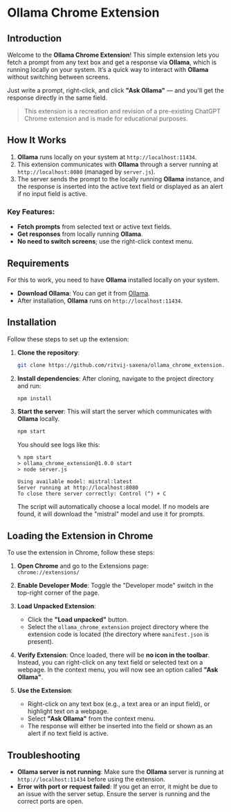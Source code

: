 # Ollama Chrome Extension

## Introduction

Welcome to the **Ollama Chrome Extension**! This simple extension lets you fetch a prompt from any text box and get a response via **Ollama**, which is running locally on your system. It’s a quick way to interact with **Ollama** without switching between screens.

Just write a prompt, right-click, and click **"Ask Ollama"** — and you'll get the response directly in the same field.

> This extension is a recreation and revision of a pre-existing ChatGPT Chrome extension and is made for educational purposes.

## How It Works

1. **Ollama** runs locally on your system at `http://localhost:11434`.
2. This extension communicates with **Ollama** through a server running at `http://localhost:8080` (managed by `server.js`).
3. The server sends the prompt to the locally running **Ollama** instance, and the response is inserted into the active text field or displayed as an alert if no input field is active.

### Key Features:

- **Fetch prompts** from selected text or active text fields.
- **Get responses** from locally running **Ollama**.
- **No need to switch screens**; use the right-click context menu.

## Requirements

For this to work, you need to have **Ollama** installed locally on your system.

- **Download Ollama**: You can get it from [Ollama](https://ollama.com/).
- After installation, **Ollama** runs on `http://localhost:11434`.

## Installation

Follow these steps to set up the extension:

1. **Clone the repository**:

   ```bash
   git clone https://github.com/ritvij-saxena/ollama_chrome_extension.git
   ```

2. **Install dependencies**:
   After cloning, navigate to the project directory and run:

   ```bash
   npm install
   ```

3. **Start the server**:
   This will start the server which communicates with **Ollama** locally.

   ```bash
   npm start
   ```

   You should see logs like this:

   ```
   % npm start
   > ollama_chrome_extension@1.0.0 start
   > node server.js

   Using available model: mistral:latest
   Server running at http://localhost:8080
   To close there server correctly: Control (^) + C
   ```

   The script will automatically choose a local model. If no models are found, it will download the "mistral" model and use it for prompts.

## Loading the Extension in Chrome

To use the extension in Chrome, follow these steps:

1. **Open Chrome** and go to the Extensions page:  
   `chrome://extensions/`

2. **Enable Developer Mode**:
   Toggle the "Developer mode" switch in the top-right corner of the page.

3. **Load Unpacked Extension**:

   - Click the **"Load unpacked"** button.
   - Select the `ollama_chrome_extension` project directory where the extension code is located (the directory where `manifest.json` is present).

4. **Verify Extension**:
   Once loaded, there will be **no icon in the toolbar**. Instead, you can right-click on any text field or selected text on a webpage. In the context menu, you will now see an option called **"Ask Ollama"**.

5. **Use the Extension**:
   - Right-click on any text box (e.g., a text area or an input field), or highlight text on a webpage.
   - Select **"Ask Ollama"** from the context menu.
   - The response will either be inserted into the field or shown as an alert if no text field is active.

## Troubleshooting

- **Ollama server is not running**: Make sure the **Ollama** server is running at `http://localhost:11434` before using the extension.
- **Error with port or request failed**: If you get an error, it might be due to an issue with the server setup. Ensure the server is running and the correct ports are open.

